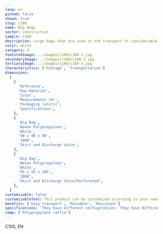 ```yaml
---
lang: en
pinned: false
shown: true
slug: c100
name: Big Bags
sector: construction
sample: C100
description: Large bags that are used in the transport of considerable loads of granulated, aggregate and/or powder products.
color: white
category: d
featuredImage: ../images/c100/c100-1.jpg
secondaryImage: ../images/c100/c100-2.jpg
tertiaryImage: ../images/c100/c100-3.jpg
characteristics: ['Storage', 'Transportation']
dimensions:
  [
    [
      'Reference',
      'Raw Material',
      'Color',
      'Measurements (m)',
      'Packaging (units)',
      'Specifications',
    ],
    [
      'Big Bag',
      'Woven Polypropylene',
      'White',
      '90 x 90 x 90',
      '1000',
      'Skirt and Discharge Valve',
    ],
    [
      'Big Bag',
      'Woven Polypropylene',
      'White',
      '95 x 95 x 185',
      '1000',
      'Skirt and Discharge Valve/Perforated',
    ],
  ]
customizable: false
customizableText: This product can be customized according to your needs. Contact us for more information.
benefits: ['Easy transport', 'Reusable', 'Resistant']
specifications: 'They have different configurations: They have different configurations: simple, with filling skirt, discharge valve, among others.'
comp: ['Polypropylene raffia']
---
```


C100, EN
